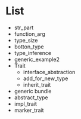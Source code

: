 # List

- str_part
- function_arg
- type_size
- botton_type
- type_inference
- generic_example2
- Trait
    - interface_abstraction
    - add_for_new_type
    - inherit_trait
- generic bundle
- abstract_type
- impl_trait
- marker_trait